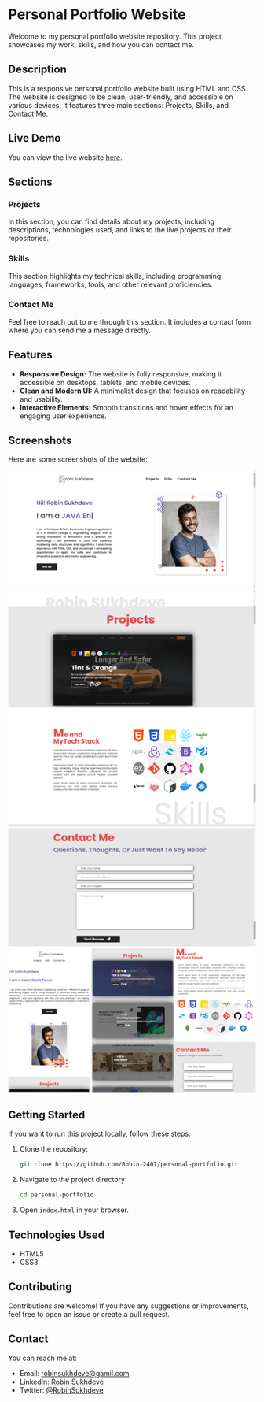 # Personal Portfolio Website

Welcome to my personal portfolio website repository. This project showcases my work, skills, and how you can contact me.

## Description

This is a responsive personal portfolio website built using HTML and CSS. The website is designed to be clean, user-friendly, and accessible on various devices. It features three main sections: Projects, Skills, and Contact Me.

## Live Demo

You can view the live website [here]([https://your-username.github.io/your-repository-name](https://robin-2407.github.io/personal-portfolio/)).

## Sections

### Projects

In this section, you can find details about my projects, including descriptions, technologies used, and links to the live projects or their repositories.

### Skills

This section highlights my technical skills, including programming languages, frameworks, tools, and other relevant proficiencies.

### Contact Me

Feel free to reach out to me through this section. It includes a contact form where you can send me a message directly.

## Features

- **Responsive Design:** The website is fully responsive, making it accessible on desktops, tablets, and mobile devices.
- **Clean and Modern UI:** A minimalist design that focuses on readability and usability.
- **Interactive Elements:** Smooth transitions and hover effects for an engaging user experience.

## Screenshots

Here are some screenshots of the website:

![Home Page](images\preview\img1.png)
![Project Section](images\preview\img2.png)
![Skill Section](images\preview\img4.png)
![Contact Section](images\preview\img5.png)
![Mobile View](images\preview\mobile.png)

## Getting Started

If you want to run this project locally, follow these steps:

1. Clone the repository:
    ```bash
    git clone https://github.com/Robin-2407/personal-portfolio.git
    ```
2. Navigate to the project directory:
    ```bash
    cd personal-portfolio
    ```
3. Open `index.html` in your browser.

## Technologies Used

- HTML5
- CSS3

## Contributing

Contributions are welcome! If you have any suggestions or improvements, feel free to open an issue or create a pull request.

## Contact

You can reach me at:
- Email: robinsukhdeve@gamil.com
- LinkedIn: [Robin Sukhdeve](https://www.linkedin.com/in/robin-sukhdeve-221569239/)
- Twitter: [@RobinSukhdeve](https://twitter.com/RobinSukhdeve)
